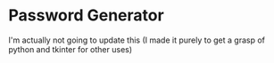 # Password Generator
I'm actually not going to update this
(I made it purely to get a grasp of python and tkinter for other uses)
